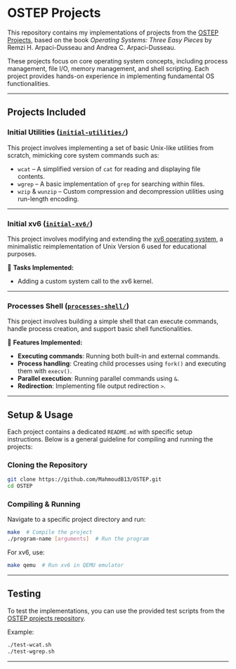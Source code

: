 
# OSTEP Projects  

This repository contains my implementations of projects from the [OSTEP Projects](https://github.com/remzi-arpacidusseau/ostep-projects), based on the book *Operating Systems: Three Easy Pieces* by Remzi H. Arpaci-Dusseau and Andrea C. Arpaci-Dusseau.  

These projects focus on core operating system concepts, including process management, file I/O, memory management, and shell scripting. Each project provides hands-on experience in implementing fundamental OS functionalities.  

---

## Projects Included  

### **Initial Utilities** ([`initial-utilities/`](./initial-utilities/))  
This project involves implementing a set of basic Unix-like utilities from scratch, mimicking core system commands such as:  
- `wcat` – A simplified version of `cat` for reading and displaying file contents.  
- `wgrep` – A basic implementation of `grep` for searching within files.  
- `wzip` & `wunzip` – Custom compression and decompression utilities using run-length encoding.  

---

### **Initial xv6** ([`initial-xv6/`](./initial-xv6/))  
This project involves modifying and extending the [xv6 operating system](https://pdos.csail.mit.edu/6.828/2021/xv6.html), a minimalistic reimplementation of Unix Version 6 used for educational purposes.  

🔹 **Tasks Implemented:**  
- Adding a custom system call to the xv6 kernel.  

---

### **Processes Shell** ([`processes-shell/`](./processes-shell/))  
This project involves building a simple shell that can execute commands, handle process creation, and support basic shell functionalities.  

🔹 **Features Implemented:**  
- **Executing commands**: Running both built-in and external commands.  
- **Process handling**: Creating child processes using `fork()` and executing them with `execv()`.  
- **Parallel execution**: Running parallel commands using `&`.  
- **Redirection**: Implementing file output redirection `>`.  

---

## Setup & Usage  

Each project contains a dedicated `README.md` with specific setup instructions. Below is a general guideline for compiling and running the projects:  

### **Cloning the Repository**  
```sh
git clone https://github.com/MahmoudB13/OSTEP.git  
cd OSTEP  
```

### **Compiling & Running**  

Navigate to a specific project directory and run:  

```sh
make  # Compile the project
./program-name [arguments]  # Run the program
```

For xv6, use:  
```sh
make qemu  # Run xv6 in QEMU emulator
```

---

## Testing  

To test the implementations, you can use the provided test scripts from the [OSTEP projects repository](https://github.com/remzi-arpacidusseau/ostep-projects/tree/master/tester).  

Example:  
```sh
./test-wcat.sh  
./test-wgrep.sh  
```

---
